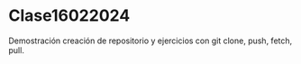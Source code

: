# Clase16022024
Demostración creación  de repositorio y ejercicios con git clone, push, fetch, pull.
